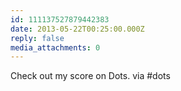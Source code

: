 ```yaml
---
id: 111137527879442383
date: 2013-05-22T00:25:00.000Z
reply: false
media_attachments: 0
---
```


Check out my score on Dots. via #dots ​​​​

